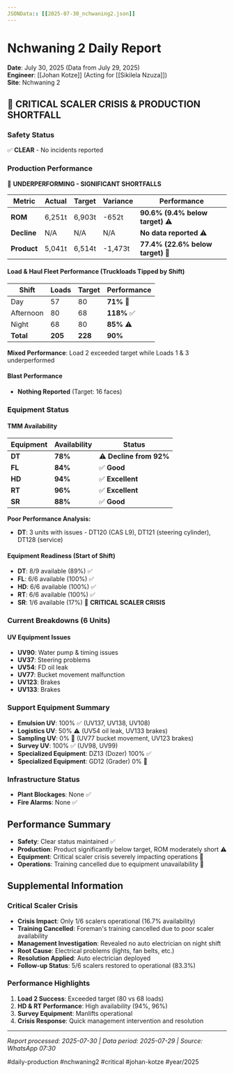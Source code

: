```yaml
---
JSONData:: [[2025-07-30_nchwaning2.json]]
---
```


# Nchwaning 2 Daily Report
**Date**: July 30, 2025 (Data from July 29, 2025)  
**Engineer**: [[Johan Kotze]] (Acting for [[Sikilela Nzuza]])  
**Site**: Nchwaning 2  

## 🔴 CRITICAL SCALER CRISIS & PRODUCTION SHORTFALL

### Safety Status
✅ **CLEAR** - No incidents reported

### Production Performance
🔴 **UNDERPERFORMING - SIGNIFICANT SHORTFALLS**

| Metric | Actual | Target | Variance | Performance |
|--------|--------|--------|----------|-------------|
| **ROM** | 6,251t | 6,903t | -652t | **90.6% (9.4% below target)** ⚠️ |
| **Decline** | N/A | N/A | N/A | **No data reported** ⚠️ |
| **Product** | 5,041t | 6,514t | -1,473t | **77.4% (22.6% below target)** 🔴 |

#### Load & Haul Fleet Performance (Truckloads Tipped by Shift)
| Shift | Loads | Target | Performance |
|-------|-------|--------|-----------|
| Day | 57 | 80 | **71%** 🔴 |
| Afternoon | 80 | 68 | **118%** ✅ |
| Night | 68 | 80 | **85%** ⚠️ |
| **Total** | **205** | **228** | **90%** |

**Mixed Performance**: Load 2 exceeded target while Loads 1 & 3 underperformed

#### Blast Performance
- **Nothing Reported** (Target: 16 faces)

### Equipment Status

#### TMM Availability
| Equipment | Availability | Status |
|-----------|-------------|---------|
| **DT** | **78%** | ⚠️ **Decline from 92%** |
| **FL** | **84%** | ✅ **Good** |
| **HD** | **94%** | ✅ **Excellent** |
| **RT** | **96%** | ✅ **Excellent** |
| **SR** | **88%** | ✅ **Good** |

**Poor Performance Analysis:**
- **DT**: 3 units with issues - DT120 (CAS L9), DT121 (steering cylinder), DT128 (service)

#### Equipment Readiness (Start of Shift)
- **DT**: 8/9 available (89%) ✅
- **FL**: 6/6 available (100%) ✅
- **HD**: 6/6 available (100%) ✅
- **RT**: 6/6 available (100%) ✅
- **SR**: 1/6 available (17%) 🔴 **CRITICAL SCALER CRISIS**

### Current Breakdowns (6 Units)

#### UV Equipment Issues
- **UV90**: Water pump & timing issues
- **UV37**: Steering problems
- **UV54**: FD oil leak
- **UV77**: Bucket movement malfunction
- **UV123**: Brakes
- **UV133**: Brakes

### Support Equipment Summary
- **Emulsion UV**: 100% ✅ (UV137, UV138, UV108)
- **Logistics UV**: 50% ⚠️ (UV54 oil leak, UV133 brakes)
- **Sampling UV**: 0% 🔴 (UV77 bucket movement, UV123 brakes)
- **Survey UV**: 100% ✅ (UV98, UV99)
- **Specialized Equipment**: DZ13 (Dozer) 100% ✅
- **Specialized Equipment**: GD12 (Grader) 0% 🔴

### Infrastructure Status
- **Plant Blockages**: None ✅
- **Fire Alarms**: None ✅

## Performance Summary
- **Safety**: Clear status maintained ✅
- **Production**: Product significantly below target, ROM moderately short ⚠️
- **Equipment**: Critical scaler crisis severely impacting operations 🔴
- **Operations**: Training cancelled due to equipment unavailability 🔴

## Supplemental Information

### Critical Scaler Crisis
- **Crisis Impact**: Only 1/6 scalers operational (16.7% availability)
- **Training Cancelled**: Foreman's training cancelled due to poor scaler availability
- **Management Investigation**: Revealed no auto electrician on night shift
- **Root Cause**: Electrical problems (lights, fan belts, etc.)
- **Resolution Applied**: Auto electrician deployed
- **Follow-up Status**: 5/6 scalers restored to operational (83.3%)

### Performance Highlights
1. **Load 2 Success**: Exceeded target (80 vs 68 loads)
2. **HD & RT Performance**: High availability (94%, 96%)
3. **Survey Equipment**: Manlifts operational
4. **Crisis Response**: Quick management intervention and resolution

---
*Report processed: 2025-07-30 | Data period: 2025-07-29 | Source: WhatsApp 07:30*

#daily-production #nchwaning2 #critical #johan-kotze #year/2025